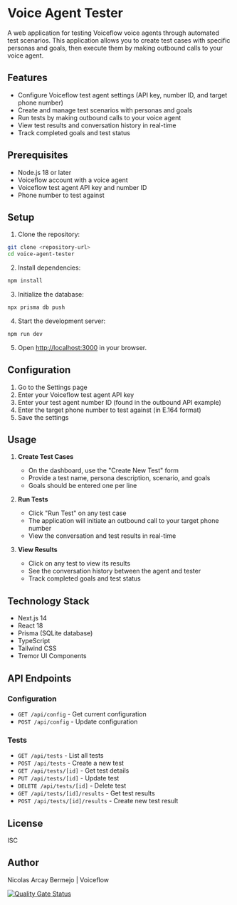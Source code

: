# Voice Agent Tester

A web application for testing Voiceflow voice agents through automated test scenarios. This application allows you to create test cases with specific personas and goals, then execute them by making outbound calls to your voice agent.

## Features

- Configure Voiceflow test agent settings (API key, number ID, and target phone number)
- Create and manage test scenarios with personas and goals
- Run tests by making outbound calls to your voice agent
- View test results and conversation history in real-time
- Track completed goals and test status

## Prerequisites

- Node.js 18 or later
- Voiceflow account with a voice agent
- Voiceflow test agent API key and number ID
- Phone number to test against

## Setup

1. Clone the repository:
```bash
git clone <repository-url>
cd voice-agent-tester
```

2. Install dependencies:
```bash
npm install
```

3. Initialize the database:
```bash
npx prisma db push
```

4. Start the development server:
```bash
npm run dev
```

5. Open [http://localhost:3000](http://localhost:3000) in your browser.

## Configuration

1. Go to the Settings page
2. Enter your Voiceflow test agent API key
3. Enter your test agent number ID (found in the outbound API example)
4. Enter the target phone number to test against (in E.164 format)
5. Save the settings

## Usage

1. **Create Test Cases**
   - On the dashboard, use the "Create New Test" form
   - Provide a test name, persona description, scenario, and goals
   - Goals should be entered one per line

2. **Run Tests**
   - Click "Run Test" on any test case
   - The application will initiate an outbound call to your target phone number
   - View the conversation and test results in real-time

3. **View Results**
   - Click on any test to view its results
   - See the conversation history between the agent and tester
   - Track completed goals and test status

## Technology Stack

- Next.js 14
- React 18
- Prisma (SQLite database)
- TypeScript
- Tailwind CSS
- Tremor UI Components

## API Endpoints

### Configuration
- `GET /api/config` - Get current configuration
- `POST /api/config` - Update configuration

### Tests
- `GET /api/tests` - List all tests
- `POST /api/tests` - Create a new test
- `GET /api/tests/[id]` - Get test details
- `PUT /api/tests/[id]` - Update test
- `DELETE /api/tests/[id]` - Delete test
- `GET /api/tests/[id]/results` - Get test results
- `POST /api/tests/[id]/results` - Create new test result

## License

ISC

## Author

Nicolas Arcay Bermejo | Voiceflow

[![Quality Gate Status](https://sonarcloud.io/api/project_badges/measure?project=voiceflow-community_poc-voice-tester&metric=alert_status)](https://sonarcloud.io/summary/new_code?id=voiceflow-community_poc-voice-tester)
